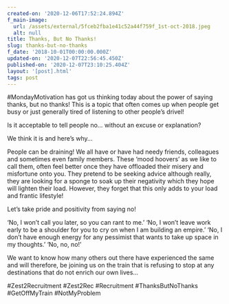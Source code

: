 ```yaml
---
created-on: '2020-12-06T17:52:24.894Z'
f_main-image:
  url: /assets/external/5fceb2fba1e41c52a44f759f_1st-oct-2018.jpeg
  alt: null
title: Thanks, But No Thanks!
slug: thanks-but-no-thanks
f_date: '2018-10-01T00:00:00.000Z'
updated-on: '2020-12-07T22:56:45.450Z'
published-on: '2020-12-07T23:10:25.404Z'
layout: '[post].html'
tags: post
---
```


#MondayMotivation has got us thinking today about the power of saying thanks, but no thanks! This is a topic that often comes up when people get busy or just generally tired of listening to other people’s drivel!

Is it acceptable to tell people no… without an excuse or explanation?

We think it is and here’s why…

People can be draining! We all have or have had needy friends, colleagues and sometimes even family members. These ‘mood hoovers’ as we like to call them, often feel better once they have offloaded their misery and misfortune onto you. They pretend to be seeking advice although really, they are looking for a sponge to soak up their negativity which they hope will lighten their load. However, they forget that this only adds to your load and frantic lifestyle!

Let’s take pride and positivity from saying no!

‘No, I won’t call you later, so you can rant to me.’ ‘No, I won’t leave work early to be a shoulder for you to cry on when I am building an empire.’ ‘No, I don’t have enough energy for any pessimist that wants to take up space in my thoughts.’ ‘No, no, no!’

We want to know how many others out there have experienced the same and will therefore, be joining us on the train that is refusing to stop at any destinations that do not enrich our own lives…

#Zest2Recruitment #Zest2Rec #Recruitment #ThanksButNoThanks #GetOffMyTrain #NotMyProblem
